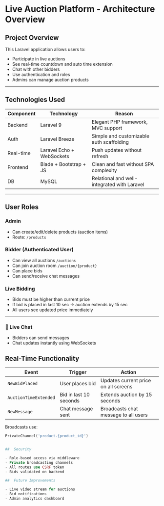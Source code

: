 # Live Auction Platform - Architecture Overview

##  Project Overview

This Laravel application allows users to:

-  Participate in live auctions
-  See real-time countdown and auto time extension
-  Chat with other bidders
-  Use authentication and roles
-  Admins can manage auction products

---

##  Technologies Used

| Component       | Technology                   | Reason                                  |
|----------------|------------------------------|-----------------------------------------|
| Backend        | Laravel 9                   | Elegant PHP framework, MVC support      |
| Auth           | Laravel Breeze               | Simple and customizable auth scaffolding|
| Real-time      | Laravel Echo + WebSockets    | Push updates without refresh            |
| Frontend       | Blade + Bootstrap + JS       | Clean and fast without SPA complexity   |
| DB             | MySQL                        | Relational and well-integrated with Laravel |

---

##  User Roles

###  Admin
- Can create/edit/delete products (auction items)
- Route: `/products`

###  Bidder (Authenticated User)
- Can view all auctions `/auctions`
- Can join auction room `/auction/{product}`
- Can place bids
- Can send/receive chat messages

###  Live Bidding

- Bids must be higher than current price
- If bid is placed in last 10 sec → auction extends by 15 sec
- All users see updated price immediately

---

### 🔸 Live Chat

- Bidders can send messages
- Chat updates instantly using WebSockets

##  Real-Time Functionality

| Event                  | Trigger                         | Action                                 |
|------------------------|----------------------------------|----------------------------------------|
| `NewBidPlaced`         | User places bid                 | Updates current price on all screens   |
| `AuctionTimeExtended`  | Bid in last 10 seconds          | Extends auction by 15 seconds          |
| `NewMessage`           | Chat message sent               | Broadcasts chat message to all users   |

Broadcasts use:

```php
PrivateChannel('product.{product_id}')


##  Security

- Role-based access via middleware
- Private broadcasting channels
- All routes use CSRF token
- Bids validated on backend

##  Future Improvements

- Live video stream for auctions
- Bid notifications
- Admin analytics dashboard
